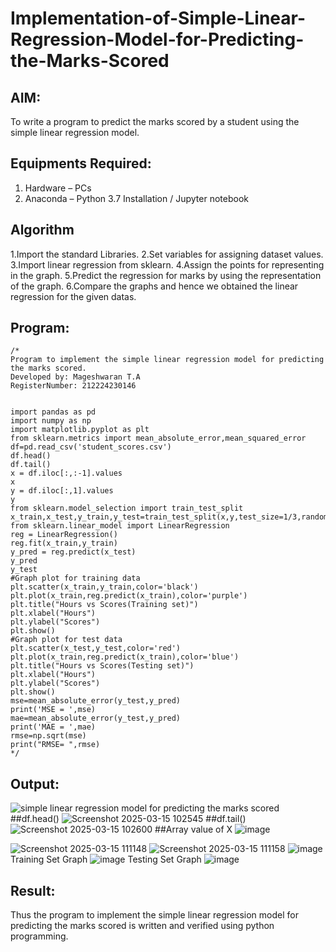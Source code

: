 # Implementation-of-Simple-Linear-Regression-Model-for-Predicting-the-Marks-Scored

## AIM:
To write a program to predict the marks scored by a student using the simple linear regression model.

## Equipments Required:
1. Hardware – PCs
2. Anaconda – Python 3.7 Installation / Jupyter notebook

## Algorithm
1.Import the standard Libraries. 
2.Set variables for assigning dataset values. 
3.Import linear regression from sklearn. 
4.Assign the points for representing in the graph. 
5.Predict the regression for marks by using the representation of the graph. 
6.Compare the graphs and hence we obtained the linear regression for the given datas.

## Program:
```
/*
Program to implement the simple linear regression model for predicting the marks scored.
Developed by: Mageshwaran T.A
RegisterNumber: 212224230146 


import pandas as pd
import numpy as np
import matplotlib.pyplot as plt
from sklearn.metrics import mean_absolute_error,mean_squared_error
df=pd.read_csv('student_scores.csv')
df.head()
df.tail()
x = df.iloc[:,:-1].values
x
y = df.iloc[:,1].values
y
from sklearn.model_selection import train_test_split
x_train,x_test,y_train,y_test=train_test_split(x,y,test_size=1/3,random_state=0)
from sklearn.linear_model import LinearRegression
reg = LinearRegression()
reg.fit(x_train,y_train)
y_pred = reg.predict(x_test)
y_pred
y_test
#Graph plot for training data
plt.scatter(x_train,y_train,color='black')
plt.plot(x_train,reg.predict(x_train),color='purple')
plt.title("Hours vs Scores(Training set)")
plt.xlabel("Hours")
plt.ylabel("Scores")
plt.show()
#Graph plot for test data
plt.scatter(x_test,y_test,color='red')
plt.plot(x_train,reg.predict(x_train),color='blue')
plt.title("Hours vs Scores(Testing set)")
plt.xlabel("Hours")
plt.ylabel("Scores")
plt.show()
mse=mean_absolute_error(y_test,y_pred)
print('MSE = ',mse)
mae=mean_absolute_error(y_test,y_pred)
print('MAE = ',mae)
rmse=np.sqrt(mse)
print("RMSE= ",rmse)
*/
```
## Output:
![simple linear regression model for predicting the marks scored](sam.png)
##df.head()
![Screenshot 2025-03-15 102545](https://github.com/user-attachments/assets/b0ad99e3-a196-4531-8689-e59a0204782b)
##df.tail()
![Screenshot 2025-03-15 102600](https://github.com/user-attachments/assets/6c2fb45d-a36e-4346-b356-ba8e30e42086)
##Array value of X
![image](https://github.com/user-attachments/assets/af3ccc5a-7bdd-406f-ab57-11f98e3ce636)

![Screenshot 2025-03-15 111148](https://github.com/user-attachments/assets/fc3960d6-5d8a-457f-93cc-a0114cce85c0)
![Screenshot 2025-03-15 111158](https://github.com/user-attachments/assets/a37615a3-e507-4718-8bd9-95d4eb02c842)
![image](https://github.com/user-attachments/assets/a2312ccd-32c8-404d-9813-2742a51aa01c)
Training Set Graph
![image](https://github.com/user-attachments/assets/44fe5899-12f7-4878-b1ed-0113d933f069)
Testing Set Graph
![image](https://github.com/user-attachments/assets/3a94b6cb-bc22-44f5-be48-a82997b2559a)




## Result:
Thus the program to implement the simple linear regression model for predicting the marks scored is written and verified using python programming.

